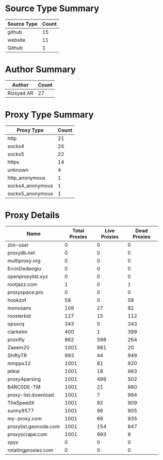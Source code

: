 # Source Type Summary

| Source Type | Count |
|-------------|-------|
| github | 15 |
| website | 11 |
| Github | 1 |


# Author Summary

| Author | Count |
|--------|-------|
| Rizsyad AR | 27 |


# Proxy Type Summary

| Proxy Type | Count |
|------------|-------|
| http | 21 |
| socks4 | 20 |
| socks5 | 22 |
| https | 14 |
| unknown | 4 |
| http_anonymous | 1 |
| socks4_anonymous | 1 |
| socks5_anonymous | 1 |


# Proxy Details

| Name | Total Proxies | Live Proxies | Dead Proxies |
|------|---------------|--------------|---------------|
| zloi-user | 0 | 0 | 0 |
| proxydb.net | 0 | 0 | 0 |
| multiproxy.org | 0 | 0 | 0 |
| ErcinDedeoglu | 0 | 0 | 0 |
| openproxylist.xyz | 0 | 0 | 0 |
| rootjazz.com | 1 | 0 | 1 |
| proxyspace.pro | 0 | 0 | 0 |
| hookzof | 58 | 0 | 58 |
| monosans | 109 | 27 | 82 |
| roosterkid | 127 | 15 | 112 |
| opsxcq | 343 | 0 | 343 |
| clarketm | 400 | 1 | 399 |
| proxifly | 862 | 598 | 264 |
| Zaeem20 | 1001 | 981 | 20 |
| ShiftyTR | 993 | 44 | 949 |
| mmppx12 | 1001 | 81 | 920 |
| jetkai | 1001 | 18 | 983 |
| proxy4parsing | 1001 | 499 | 502 |
| B4RC0DE-TM | 1001 | 21 | 980 |
| proxy-list.download | 1001 | 7 | 994 |
| TheSpeedX | 1001 | 92 | 909 |
| sunny9577 | 1001 | 96 | 905 |
| my-proxy.com | 1001 | 66 | 935 |
| proxylist.geonode.com | 1001 | 154 | 847 |
| proxyscrape.com | 1001 | 993 | 8 |
| spys | 0 | 0 | 0 |
| rotatingproxies.com | 0 | 0 | 0 |
